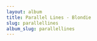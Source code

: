 ```yaml
---
layout: album
title: Parallel Lines - Blondie
slug: parallellines
album_slug: parallellines
---
```

